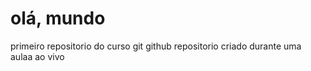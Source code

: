 # olá, mundo
 primeiro repositorio do curso git  github
 repositorio criado durante uma aulaa ao  vivo
